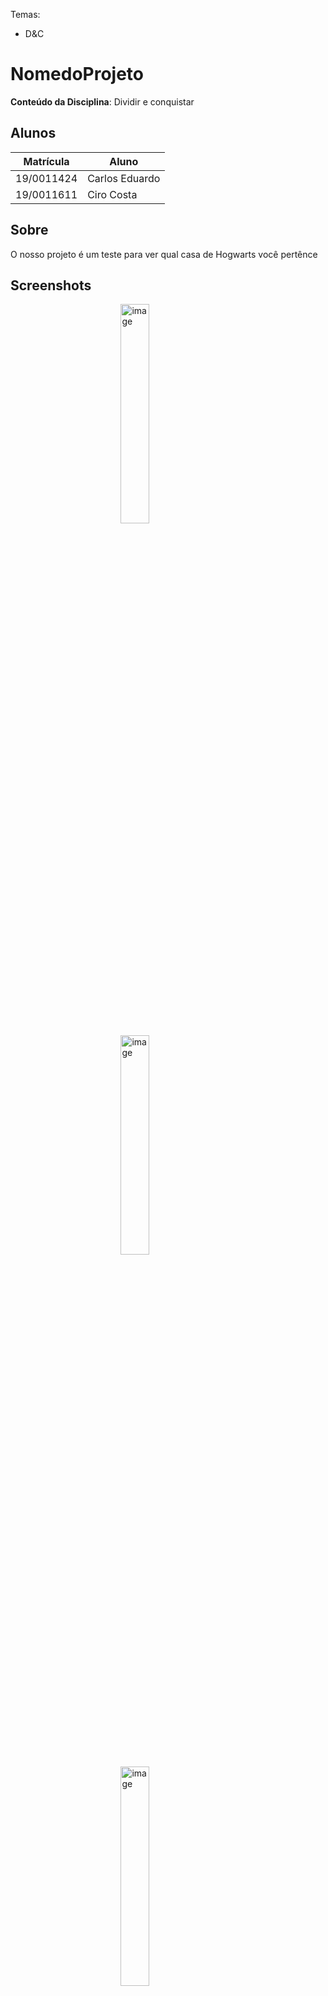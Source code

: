 Temas:
 - D&C

# NomedoProjeto

**Conteúdo da Disciplina**: Dividir e conquistar<br>

## Alunos

| Matrícula  | Aluno          |
| ---------- | -------------- |
| 19/0011424 | Carlos Eduardo |
| 19/0011611 | Ciro Costa     |

## Sobre 
O nosso projeto é um teste para ver qual casa de Hogwarts você pertênce

## Screenshots

<img  style="display: block; margin-left: auto; margin-right: auto; width: 30%;" alt="image" src="https://github.com/projeto-de-algoritmos/D-C_projetoSecreto/assets/54088490/3b4d5ad7-d9e7-48d0-98ed-c760b1ee5487">
<img  style="display: block; margin-left: auto; margin-right: auto; width: 30%;" alt="image" src="https://github.com/projeto-de-algoritmos/D-C_projetoSecreto/assets/54088490/a1b37343-5966-4ea6-940d-d0a17d8e719a">
<img  style="display: block; margin-left: auto; margin-right: auto; width: 30%;" alt="image" src="https://github.com/projeto-de-algoritmos/D-C_projetoSecreto/assets/54088490/c0114d76-d708-4901-a333-e0b224125aaa">

## Vídeo demo


https://github.com/projeto-de-algoritmos/D-C_casasDeHogwarts/assets/54088490/e1ea2a68-ea93-4f57-ba99-9ad119b5b4a7



## Instalação 
**Linguagem**: Javascript<br>
**Framework**: React<br>
Para instalar o projeto é necessário ter o [Node](https://nodejs.org/en) instalado.
Após isso é necessário rodar o commando `npm install` para instalar as dependencias e `npm run start` para rodar o projeto

## Uso 
Mexa nos níveis das perguntas para mostrar qual casa você pertenceria.




